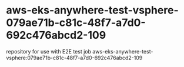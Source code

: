 # aws-eks-anywhere-test-vsphere-079ae71b-c81c-48f7-a7d0-692c476abcd2-109
repository for use with E2E test job aws-eks-anywhere-test-vsphere:079ae71b-c81c-48f7-a7d0-692c476abcd2-109
